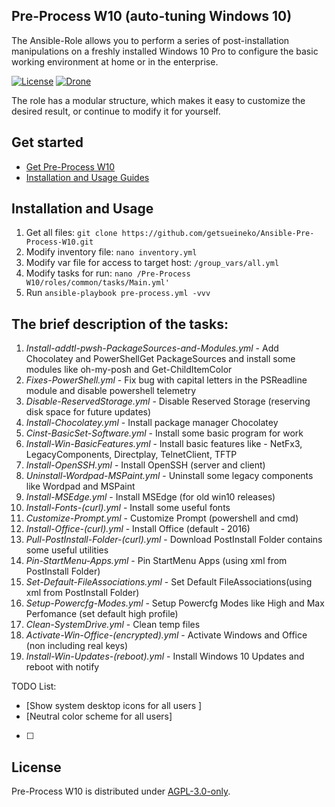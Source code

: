 ## Pre-Process W10 (auto-tuning Windows 10)

The Ansible-Role allows you to perform a series of post-installation manipulations on a freshly installed Windows 10 Pro to configure the basic working environment at home or in the enterprise.

[![License](https://github.com/getsueineko/Ansible-Pre-Process-W10/blob/master/license.svg)](LICENSE)
[![Drone](https://github.com/getsueineko/Ansible-Pre-Process-W10/blob/master/status.svg)](https://github.com/getsueineko/Ansible-Pre-Process-W10/releases)

The role has a modular structure, which makes it easy to customize the desired result, or continue to modify it for yourself.

## Get started

- [Get Pre-Process W10](https://github.com/getsueineko/Ansible-Pre-Process-W10.git)
- [Installation and Usage Guides](https://github.com/getsueineko/Ansible-Pre-Process-W10#installation-and-usage)

## Installation and Usage

1. Get all files: ```git clone https://github.com/getsueineko/Ansible-Pre-Process-W10.git```
2. Modify inventory file: ```nano inventory.yml```
3. Modify var file for access to target host: ```/group_vars/all.yml```
4. Modify tasks for run: ```nano /Pre-Process W10/roles/common/tasks/Main.yml'```
5. Run ```ansible-playbook pre-process.yml -vvv```

## The brief description of the tasks:

1.  _Install-addtl-pwsh-PackageSources-and-Modules.yml_ - Add Chocolatey and PowerShellGet PackageSources and install some modules like oh-my-posh and Get-ChildItemColor
2.  _Fixes-PowerShell.yml_ - Fix bug with capital letters in the PSReadline module and disable powershell telemetry
3.  _Disable-ReservedStorage.yml_ - Disable Reserved Storage (reserving disk space for future updates)
4.  _Install-Chocolatey.yml_ - Install package manager Chocolatey
5.  _Cinst-BasicSet-Software.yml_ - Install some basic program for work
6.  _Install-Win-BasicFeatures.yml_ - Install basic features like - NetFx3, LegacyComponents, Directplay, TelnetClient, TFTP
7.  _Install-OpenSSH.yml_ - Install OpenSSH (server and client)
8.  _Uninstall-Wordpad-MSPaint.yml_ - Uninstall some legacy components like Wordpad and MSPaint
9.  _Install-MSEdge.yml_ - Install MSEdge (for old win10 releases)
10. _Install-Fonts-(curl).yml_ - Install some useful fonts
11. _Customize-Prompt.yml_ - Customize Prompt (powershell and cmd)
12. _Install-Office-(curl).yml_ - Install Office (default - 2016)
13. _Pull-PostInstall-Folder-(curl).yml_ - Download PostInstall Folder contains some useful utilities
14. _Pin-StartMenu-Apps.yml_ - Pin StartMenu Apps (using xml from PostInstall Folder)
15. _Set-Default-FileAssociations.yml_ - Set Default FileAssociations(using xml from PostInstall Folder)
16. _Setup-Powercfg-Modes.yml_ - Setup Powercfg Modes like High and Max Perfomance (set default high profile)
17. _Clean-SystemDrive.yml_ - Clean temp files
18. _Activate-Win-Office-(encrypted).yml_ - Activate Windows and Office (non including real keys)
19. _Install-Win-Updates-(reboot).yml_ - Install Windows 10 Updates and reboot with notify

TODO List:
- [Show system desktop icons for all users ]
- [Neutral color scheme for all users] 
- [ ] 

## License

Pre-Process W10 is distributed under [AGPL-3.0-only](LICENSE).
